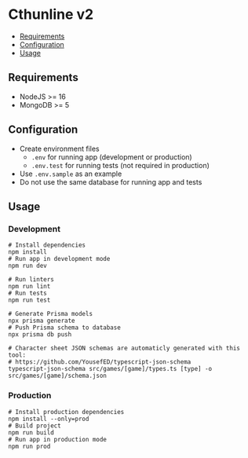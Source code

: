 # Cthunline v2

* [Requirements](#requirements)
* [Configuration](#configuration)
* [Usage](#usage)

## Requirements

* NodeJS >= 16
* MongoDB >= 5

## Configuration

* Create environment files
  * `.env` for running app (development or production)
  * `.env.test` for running tests (not required in production)
* Use `.env.sample` as an example
* Do not use the same database for running app and tests

## Usage

### Development

```shell
# Install dependencies
npm install
# Run app in development mode
npm run dev

# Run linters
npm run lint
# Run tests
npm run test

# Generate Prisma models
npx prisma generate
# Push Prisma schema to database
npx prisma db push

# Character sheet JSON schemas are automaticly generated with this tool:
# https://github.com/YousefED/typescript-json-schema
typescript-json-schema src/games/[game]/types.ts [type] -o src/games/[game]/schema.json
```

### Production

```shell
# Install production dependencies
npm install --only=prod
# Build project
npm run build
# Run app in production mode
npm run prod
```
